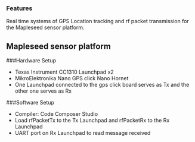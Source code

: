 ### Features
Real time systems of GPS Location tracking and rf packet transmission for the Mapleseed sensor platform. 

## Mapleseed sensor platform

###Hardware Setup
- Texas Instrument CC1310 Launchpad x2
- MikroElektronika Nano GPS click Nano Hornet
- One Launchpad connected to the gps click board serves as Tx and the other one serves as Rx

###Software Setup
- Compiler: Code Composer Studio
- Load rfPacketTx to the Tx Launchpad and rfPacketRx to the Rx Launchpad
- UART port on Rx Launchpad to read message received

